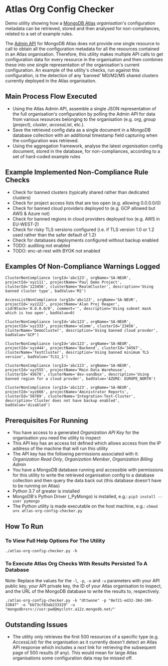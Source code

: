 # Atlas Org Config Checker

Demo utility showing how a [MongoDB Atlas](https://www.mongodb.com/atlas) _organisation_'s configuration metadata can be retrieved, stored and then analysed for non-compliances, related to a set of example rules.

The [Admin API](https://docs.atlas.mongodb.com/reference/api-resources/) for MongoDB Atlas does not provide one single resource to call to obtain all the configuration metadata for all the resources contained in an Atlas organisation. Therefore, this utility makes multiple API calls to get configuration data for every resource in the organisation and then combines these into one single representation of the organisation's current configuration. An example of the utility's checks, run against this configuration, is the detection of any 'banned' M0/M2/M5 shared clusters currently deployed in the Atlas organisation.


## Main Process Flow Executed

* Using the Atlas Admin API, assemble a single JSON representation of the full organisation's configuration by polling the Admin API for data from various resources belonging to the organisation (e.g. _org_, _group_ (_project_), _cluster_, _accessList_, etc.).
* Save the retrieved config data as a single document in a MongoDB database collection with an additional timestamp field capturing when the configuration was retrieved.
* Using the aggregation framework, analyse the latest _organisation_ config document, stored in the database, for non-compliances, according to a set of hard-coded example rules 


## Example Implemented Non-Compliance Rule Checks

* Check for banned clusters (typically shared rather than dedicated clusters)
* Check for project access lists that are too open (e.g. allowing 0.0.0.0/0)
* Check for banned cloud providers deployed to (e.g. GCP allowed but AWS & Azure not)
* Check for banned regions in cloud providers deployed too (e.g. AWS in EU-WEST-2)
* Check for risky TLS versions configured (i.e. if TLS version 1.0 or 1.2 used rather than the safer default of 1.2)
* Check for databases deployments configured without backup enabled
* TODO: auditing not enabled
* TODO: enc-at-rest with BYOK not enabled


## Examples Of Non-Compliance Warnings Logged

```
ClusterNonCompliance (orgId='abc123', orgName='SA-NEUR', projectId='xyz111', projectName='Paul Demo Project', clusterId='123456', clusterName='RealmCluster', description='Using banned cluster type', badValue='M2')

AccessListNonCompliance (orgId='abc123', orgName='SA-NEUR', projectId='xyz222', projectName='Alan Proj Reaper', cidrBlock='0.0.0.0/0', comment='', description='Using subnet mask which is too open', badValue=0)

ClusterNonCompliance (orgId='abc123', orgName='SA-NEUR', projectId='xyz333', projectName='eComm', clusterId='23456', clusterName='DemoCluster', description='Using banned cloud provder', badValue='GCP')

ClusterNonCompliance (orgId='abc123', orgName='SA-NEUR', projectId='xyz444', projectName='Backend', clusterId='34567', clusterName='TestCluster', description='Using banned minimum TLS version', badValue='TLS1_1')

ClusterNonCompliance (orgId='abc123', orgName='SA-NEUR', projectId='xyz555', projectName='Main Data Warehouse', clusterId='45678', clusterName='dev-sandbox', description='Using banned region for a cloud provder', badValue='AZURE: EUROPE_NORTH')

ClusterNonCompliance (orgId='abc123', orgName='SA-NEUR', projectId='xyz666', projectName='Aministrator Reports', clusterId='56789', clusterName='Integration-Test-Cluster', description='Cluster does not have backup enabled', badValue='disabled')
```


## Prerequisites For Running

* You have access to a generated _Organization API Key_ for the organisation you need the utility to inspect
* This API key has an access list defined which allows access from the IP address of the machine that will run this utility
* The API key has the following permissions associated with it: _Organization Read Only_, _Organization Member_, _Organization Billing Admin_
* You have a MongoDB database running and accessible with permissions for this utility to write the retrieved organisation config to a database collection and then query the data back out (this database doesn't have to be running on Atlas)
* Python 3.7 of greater is installed
* MongoDB's Python Driver (_PyMongo) is installed, e.g.: `pip3 install --user pymongo`
* The Python utility is made executable on the host machine, e.g.: `chmod u+x atlas-org-config-checker.py`


## How To Run

### To View Full Help Options For The Utility

```
./atlas-org-config-checker.py -h
```


### To Execute Atlas Org Checks With Results Persisted To A Database

Note: Replace the values for the `-l`, `-p`, `-o` and `-u` parameters with your API public key, your API private key, the ID of your Atlas organisation to inspect, and the URL of the MongoDB database to write the results to, respectively.

```
./atlas-org-config-checker.py -k "dttwone" -p "8e721-ed32-38d-380-33847" -o "bb73cf83ab233329" -u "mongodb+srv://usr:pwd@myclstr.a12z.mongodb.net/"
```

## Outstanding Issues

* The utility only retrieves the first 500 resources of a specific type (e.g. _AccessList_) for the organisation as it currently doesn't detect an Atlas API response which includes a _next_ link for retrieving the subsequent page of 500 results (if any). This would mean for large Atlas organisations some configuration data may be missed off.


